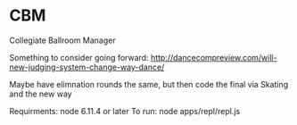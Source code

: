 CBM
===

Collegiate Ballroom Manager


Something to consider going forward: 
http://dancecompreview.com/will-new-judging-system-change-way-dance/

Maybe have elimnation rounds the same, but then  code the final via Skating and the new way

Requirments: node 6.11.4 or later
To run: 
node apps/repl/repl.js
